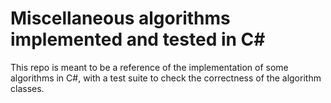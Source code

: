﻿# Miscellaneous algorithms implemented and tested in C#

This repo is meant to be a reference of the implementation of
some algorithms in C#, with a test suite to check the correctness
of the algorithm classes.    